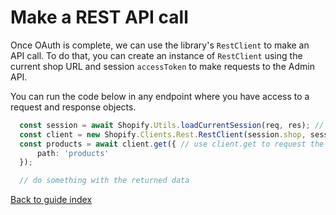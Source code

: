# Make a REST API call

Once OAuth is complete, we can use the library's `RestClient` to make an API call. To do that, you can create an instance of `RestClient` using the current shop URL and session `accessToken` to make requests to the Admin API.

You can run the code below in any endpoint where you have access to a request and response objects.

```ts
  const session = await Shopify.Utils.loadCurrentSession(req, res); // load the current session to get the `accessToken`
  const client = new Shopify.Clients.Rest.RestClient(session.shop, session.accessToken); // create a new client for the specified shop
  const products = await client.get({ // use client.get to request the REST endpoint you need, in this case "products"
      path: 'products'
  });

  // do something with the returned data
```

[Back to guide index](../index.md)
